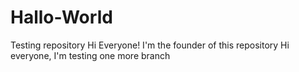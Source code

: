 # Hallo-World
Testing repository
Hi Everyone!
I'm the founder of this repository
Hi everyone,
I'm testing one more branch
